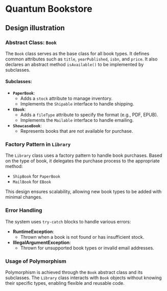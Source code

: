 # Quantum Bookstore 

## Design illustration

### Abstract Class: `Book`
The `Book` class serves as the base class for all book types. It defines common attributes such as `title`, `yearPublished`, `isbn`, and `price`. It also declares an abstract method `isAvailable()` to be implemented by subclasses.

#### Subclasses:
- **`PaperBook`**:
  - Adds a `stock` attribute to manage inventory.
  - Implements the `Shipable` interface to handle shipping.
- **`EBook`**:
  - Adds a `fileType` attribute to specify the format (e.g., PDF, EPUB).
  - Implements the `Mailable` interface to handle emailing.
- **`ShowcaseBook`**:
  - Represents books that are not available for purchase.

### Factory Pattern in `Library`
The `Library` class uses a factory pattern to handle book purchases. Based on the type of book, it delegates the purchase process to the appropriate method:
- `ShipBook` for `PaperBook`
- `MailBook` for `EBook`

This design ensures scalability, allowing new book types to be added with minimal changes.

### Error Handling
The system uses `try-catch` blocks to handle various errors:
- **RuntimeException**:
  - Thrown when a book is not found or has insufficient stock.
- **IllegalArgumentException**:
  - Thrown for unsupported book types or invalid email addresses.

### Usage of Polymorphism
Polymorphism is achieved through the `Book` abstract class and its subclasses. The `Library` class interacts with `Book` objects without knowing their specific types, enabling flexible and reusable code.
